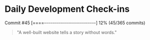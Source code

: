 # Daily Development Check-ins

Commit #45
[====--------------------------] 12% (45/365 commits)

> "A well-built website tells a story without words."